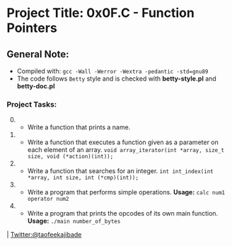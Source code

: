 # Project Title: 0x0F.C - Function Pointers

## General Note:
+ Compiled with: `gcc -Wall -Werror -Wextra -pedantic -std=gnu89`
+ The code follows `Betty` style and is checked with **betty-style.pl** and **betty-doc.pl** 

### Project Tasks:
0. - Write a function that prints a name.
1. - Write a function that executes a function given as a parameter on each element of an array. 
`void array_iterator(int *array, size_t size, void (*action)(int));`
2. - Write a function that searches for an integer. `int int_index(int *array, int size, int (*cmp)(int));`
3. - Write a program that performs simple operations. **Usage:** `calc num1 operator num2`
4. - Write a program that prints the opcodes of its own main function. **Usage:** `./main number_of_bytes`  

| [Twitter:@taofeekajibade](https://www.twitter.com/taofeekajibade) 
